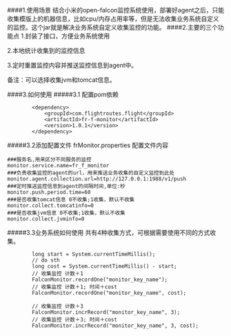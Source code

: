 ####1.使用场景
结合小米的open-falcon监控系统使用，部署好agent之后，只能收集模版上的机器信息，比如cpu/内存占用率等，但是无法收集业务系统自定义的监控。这个jar就是解决业务系统自定义收集监控的功能。
####2.主要的三个功能点
1.封装了接口，方便业务系统使用

2.本地统计收集到的监控信息

3.定时重置监控内容并推送监控信息到agent中。

备注：可以选择收集jvm和tomcat信息。

####3.如何使用
#####3.1 配置pom依赖
```
        <dependency>
            <groupId>com.flightroutes.flight</groupId>
            <artifactId>fr-f-monitor</artifactId>
            <version>1.0.1</version>
        </dependency>
```
#####3.2添加配置文件 frMonitor.properties
配置文件内容

```
###服务名,用来区分不同服务的监控
monitor.service.name=fr_f_monitor
###负责收集监控的agent的url，用来推送业务收集的自定义监控到此处
monitor.agent.collection.url=http://127.0.0.1:1988/v1/push
###定时推送监控信息到agent的间隔时间,单位:秒
monitor.push.period.time=60
###是否收集tomcat信息 0不收集;1收集，默认不收集
monitor.collect.tomcatinfo=0
###是否收集jvm信息 0不收集;1收集，默认不收集
monitor.collect.jvminfo=0
```
#####3.3业务系统如何使用
共有4种收集方式，可根据需要使用不同的方式收集。

```
        long start = System.currentTimeMillis();
        // do sth
        long cost = System.currentTimeMillis() - start;
        // 收集监控 计数＋1
        FalconMonitor.recordOne("monitor_key_name");
        // 收集监控 计数＋1; 时间＋cost
        FalconMonitor.recordOne("monitor_key_name", cost);

        // 收集监控 计数＋3
        FalconMonitor.incrRecord("monitor_key_name", 3);
        // 收集监控 计数＋3; 时间＋cost
        FalconMonitor.incrRecord("monitor_key_name", 3, cost);
```



